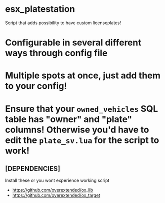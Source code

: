 # esx_platestation
Script that adds possibility to have custom licenseplates!

# Configurable in several different ways through config file

# Multiple spots at once, just add them to your config!

# Ensure that your `owned_vehicles` SQL table has "owner" and "plate" columns! Otherwise you'd have to edit the `plate_sv.lua` for the script to work! 

## [DEPENDENCIES]
Install these or you wont experience working script

- https://github.com/overextended/ox_lib
- https://github.com/overextended/ox_target

  
